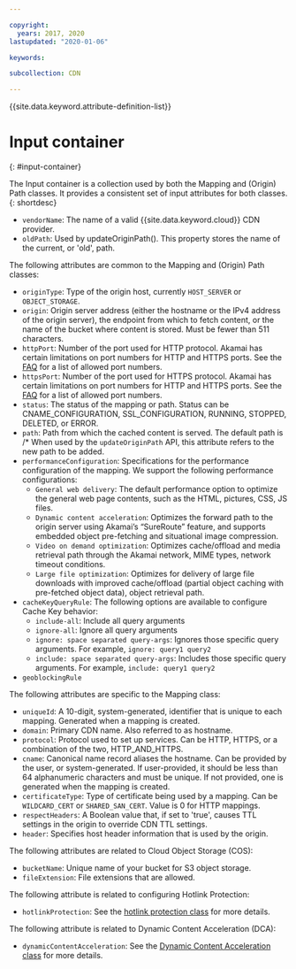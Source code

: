 ```yaml
---

copyright:
  years: 2017, 2020
lastupdated: "2020-01-06"

keywords:

subcollection: CDN

---
```


{{site.data.keyword.attribute-definition-list}}

# Input container
{: #input-container}

The Input container is a collection used by both the Mapping and (Origin) Path classes. It provides a consistent set of input attributes for both classes.
{: shortdesc}

* `vendorName`: The name of a valid {{site.data.keyword.cloud}} CDN provider.
* `oldPath`: Used by updateOriginPath(). This property stores the name of the current, or 'old', path.

The following attributes are common to the Mapping and (Origin) Path classes:

* `originType`: Type of the origin host, currently `HOST_SERVER` or `OBJECT_STORAGE`.
* `origin`: Origin server address (either the hostname or the IPv4 address of the origin server), the endpoint from which to fetch content, or the name of the bucket where content is stored. Must be fewer than 511 characters.
* `httpPort`: Number of the port used for HTTP protocol. Akamai has certain limitations on port numbers for HTTP and HTTPS ports. See the [FAQ](/docs/CDN?topic=CDN-faqs#are-there-any-restrictions-on-what-port-numbers-are-allowed) for a list of allowed port numbers.
* `httpsPort`: Number of the port used for HTTPS protocol. Akamai has certain limitations on port numbers for HTTP and HTTPS ports. See the [FAQ](/docs/CDN?topic=CDN-faqs#are-there-any-restrictions-on-what-port-numbers-are-allowed) for a list of allowed port numbers.
* `status`:  The status of the mapping or path. Status can be CNAME_CONFIGURATION, SSL_CONFIGURATION, RUNNING, STOPPED, DELETED, or ERROR.
* `path`: Path from which the cached content is served. The default path is /\* When used by the `updateOriginPath` API, this attribute refers to the new path to be added.
* `performanceConfiguration`: Specifications for the performance configuration of the mapping. We support the following performance configurations:
   * `General web delivery`: The default performance option to optimize the general web page contents, such as the HTML, pictures, CSS, JS files.
   * `Dynamic content acceleration`: Optimizes the forward path to the origin server using Akamai’s “SureRoute” feature, and supports embedded object pre-fetching and situational image compression.
   * `Video on demand optimization`: Optimizes cache/offload and media retrieval path through the Akamai network, MIME types, network timeout conditions.
   * `Large file optimization`: Optimizes for delivery of large file downloads with improved cache/offload (partial object caching with pre-fetched object data), object retrieval path.  
* `cacheKeyQueryRule`: The following options are available to configure Cache Key behavior:
   * `include-all`: Include all query arguments
   * `ignore-all`: Ignore all query arguments
   * `ignore: space separated query-args`: Ignores those specific query arguments. For example, `ignore: query1 query2`
   * `include: space separated query-args`: Includes those specific query arguments. For example, `include: query1 query2`
* `geoblockingRule`

The following attributes are specific to the Mapping class:

* `uniqueId`: A 10-digit, system-generated, identifier that is unique to each mapping. Generated when a mapping is created.
* `domain`: Primary CDN name. Also referred to as hostname.
* `protocol`: Protocol used to set up services. Can be HTTP, HTTPS, or a combination of the two, HTTP_AND_HTTPS.
* `cname`: Canonical name record aliases the hostname. Can be provided by the user, or system-generated. If user-provided, it should be less than 64 alphanumeric characters and must be unique. If not provided, one is generated when the mapping is created.
* `certificateType`: Type of certificate being used by a mapping. Can be `WILDCARD_CERT` or `SHARED_SAN_CERT`. Value is 0 for HTTP mappings.
* `respectHeaders`: A Boolean value that, if set to 'true', causes TTL settings in the origin to override CDN TTL settings.
* `header`: Specifies host header information that is used by the origin.

The following attributes are related to Cloud Object Storage (COS):

* `bucketName`: Unique name of your bucket for S3 object storage.
* `fileExtension`: File extensions that are allowed.

The following attribute is related to configuring Hotlink Protection:

* `hotlinkProtection`: See the [hotlink protection class](/docs/CDN?topic=CDN-hotlink-protection-class) for more details.

The following attribute is related to Dynamic Content Acceleration (DCA):

* `dynamicContentAcceleration`: See the [Dynamic Content Acceleration class](/docs/CDN?topic=CDN-dynamic-content-acceleration-container) for more details.
